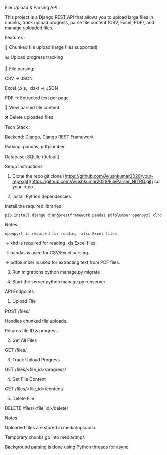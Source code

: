 File Upload & Parsing API :

This project is a Django REST API that allows you to upload large files in chunks, track upload progress, parse file content (CSV, Excel, PDF), and manage uploaded files.

Features :

📂 Chunked file upload (large files supported)

📊 Upload progress tracking

📝 File parsing:

CSV → JSON

Excel (.xls, .xlsx) → JSON

PDF → Extracted text per page

🔎 View parsed file content

❌ Delete uploaded files

Tech Stack :

Backend: Django, Django REST Framework

Parsing: pandas, pdfplumber

Database: SQLite (default)

Setup Instructions
1. Clone the repo
git clone [https://github.com/Ayushkumar2028/your-repo.git](https://github.com/Ayushkumar2028/FileParser_NITRO.git) 
cd your-repo

2. Install Python dependencies

Install the required libraries :

    pip install django djangorestframework pandas pdfplumber openpyxl xlrd


  Notes:

    openpyxl is required for reading .xlsx Excel files.

  -> xlrd is required for reading .xls Excel files.

  -> pandas is used for CSV/Excel parsing.

  -> pdfplumber is used for extracting text from PDF files.

3. Run migrations
    python manage.py migrate

4. Start the server
python manage.py runserver

API Endpoints
1. Upload File 

POST /files/

Handles chunked file uploads.

Returns file ID & progress.

2. Get All Files

GET /files/

3. Track Upload Progress

GET /files/<file_id>/progress/

4. Get File Content

GET /files/<file_id>/content/

5. Delete File

DELETE /files/<file_id>/delete/


Notes

Uploaded files are stored in media/uploads/.

Temporary chunks go into media/tmp/.

Background parsing is done using Python threads for async.

